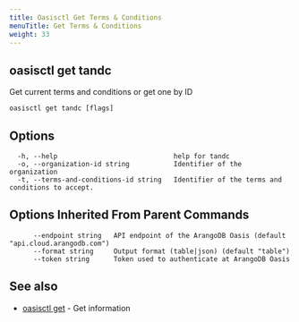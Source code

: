 ```yaml
---
title: Oasisctl Get Terms & Conditions
menuTitle: Get Terms & Conditions
weight: 33
---
```

## oasisctl get tandc

Get current terms and conditions or get one by ID

```
oasisctl get tandc [flags]
```

## Options
```
  -h, --help                             help for tandc
  -o, --organization-id string           Identifier of the organization
  -t, --terms-and-conditions-id string   Identifier of the terms and conditions to accept.
```

## Options Inherited From Parent Commands
```
      --endpoint string   API endpoint of the ArangoDB Oasis (default "api.cloud.arangodb.com")
      --format string     Output format (table|json) (default "table")
      --token string      Token used to authenticate at ArangoDB Oasis
```

## See also
* [oasisctl get](_index.md)	 - Get information

